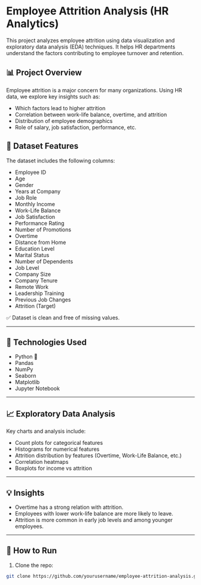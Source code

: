 # Employee Attrition Analysis (HR Analytics)

This project analyzes employee attrition using data visualization and exploratory data analysis (EDA) techniques. It helps HR departments understand the factors contributing to employee turnover and retention.

## 📊 Project Overview

Employee attrition is a major concern for many organizations. Using HR data, we explore key insights such as:

- Which factors lead to higher attrition
- Correlation between work-life balance, overtime, and attrition
- Distribution of employee demographics
- Role of salary, job satisfaction, performance, etc.

## 📁 Dataset Features

The dataset includes the following columns:

- Employee ID
- Age
- Gender
- Years at Company
- Job Role
- Monthly Income
- Work-Life Balance
- Job Satisfaction
- Performance Rating
- Number of Promotions
- Overtime
- Distance from Home
- Education Level
- Marital Status
- Number of Dependents
- Job Level
- Company Size
- Company Tenure
- Remote Work
- Leadership Training
- Previous Job Changes
- Attrition (Target)

✅ Dataset is clean and free of missing values.

---

## 📌 Technologies Used

- Python 🐍
- Pandas
- NumPy
- Seaborn
- Matplotlib
- Jupyter Notebook

---

## 📈 Exploratory Data Analysis

Key charts and analysis include:

- Count plots for categorical features
- Histograms for numerical features
- Attrition distribution by features (Overtime, Work-Life Balance, etc.)
- Correlation heatmaps
- Boxplots for income vs attrition

---

## 💡 Insights

- Overtime has a strong relation with attrition.
- Employees with lower work-life balance are more likely to leave.
- Attrition is more common in early job levels and among younger employees.

---

## 📂 How to Run

1. Clone the repo:
```bash
git clone https://github.com/yourusername/employee-attrition-analysis.git

